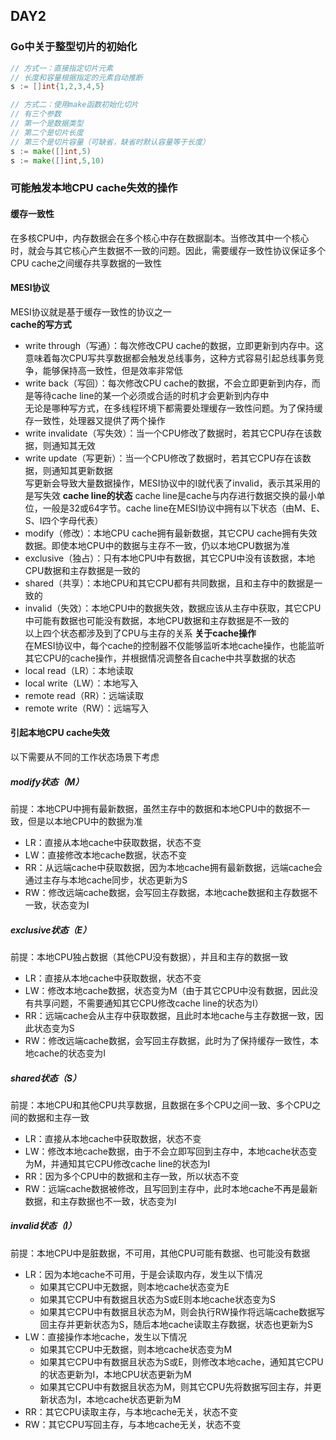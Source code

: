 ## DAY2
### Go中关于整型切片的初始化
```go
// 方式一：直接指定切片元素
// 长度和容量根据指定的元素自动推断
s := []int{1,2,3,4,5}

// 方式二：使用make函数初始化切片
// 有三个参数
// 第一个是数据类型
// 第二个是切片长度
// 第三个是切片容量（可缺省，缺省时默认容量等于长度）
s := make([]int,5)
s := make([]int,5,10)
```


### 可能触发本地CPU cache失效的操作
#### 缓存一致性
在多核CPU中，内存数据会在多个核心中存在数据副本。当修改其中一个核心时，就会与其它核心产生数据不一致的问题。因此，需要缓存一致性协议保证多个CPU cache之间缓存共享数据的一致性
#### MESI协议
MESI协议就是基于缓存一致性的协议之一  
**cache的写方式**
- write through（写通）：每次修改CPU cache的数据，立即更新到内存中。这意味着每次CPU写共享数据都会触发总线事务，这种方式容易引起总线事务竞争，能够保持高一致性，但是效率非常低
- write back（写回）：每次修改CPU cache的数据，不会立即更新到内存，而是等待cache line的某一个必须或合适的时机才会更新到内存中  
无论是哪种写方式，在多线程环境下都需要处理缓存一致性问题。为了保持缓存一致性，处理器又提供了两个操作
- write invalidate（写失效）：当一个CPU修改了数据时，若其它CPU存在该数据，则通知其无效
- write update（写更新）：当一个CPU修改了数据时，若其它CPU存在该数据，则通知其更新数据  
写更新会导致大量数据操作，MESI协议中的I就代表了invalid，表示其采用的是写失效
**cache line的状态**
cache line是cache与内存进行数据交换的最小单位，一般是32或64字节。cache line在MESI协议中拥有以下状态（由M、E、S、I四个字母代表）
- modify（修改）：本地CPU cache拥有最新数据，其它CPU cache拥有失效数据。即使本地CPU中的数据与主存不一致，仍以本地CPU数据为准
- exclusive（独占）：只有本地CPU中有数据，其它CPU中没有该数据，本地CPU数据和主存数据是一致的
- shared（共享）：本地CPU和其它CPU都有共同数据，且和主存中的数据是一致的
- invalid（失效）：本地CPU中的数据失效，数据应该从主存中获取，其它CPU中可能有数据也可能没有数据，本地CPU数据和主存数据是不一致的  
以上四个状态都涉及到了CPU与主存的关系
**关于cache操作**  
在MESI协议中，每个cache的控制器不仅能够监听本地cache操作，也能监听其它CPU的cache操作，并根据情况调整各自cache中共享数据的状态
- local read（LR）：本地读取
- local write（LW）：本地写入
- remote read（RR）：远端读取
- remote write（RW）：远端写入
#### 引起本地CPU cache失效
以下需要从不同的工作状态场景下考虑
##### modify状态（M）
前提：本地CPU中拥有最新数据，虽然主存中的数据和本地CPU中的数据不一致，但是以本地CPU中的数据为准  
- LR：直接从本地cache中获取数据，状态不变
- LW：直接修改本地cache数据，状态不变
- RR：从远端cache中获取数据，因为本地cache拥有最新数据，远端cache会通过主存与本地cache同步，状态更新为S
- RW：修改远端cache数据，会写回主存数据，本地cache数据和主存数据不一致，状态变为I
##### exclusive状态（E）
前提：本地CPU独占数据（其他CPU没有数据），并且和主存的数据一致  
- LR：直接从本地cache中获取数据，状态不变
- LW：修改本地cache数据，状态变为M（由于其它CPU中没有数据，因此没有共享问题，不需要通知其它CPU修改cache line的状态为I）
- RR：远端cache会从主存中获取数据，且此时本地cache与主存数据一致，因此状态变为S
- RW：修改远端cache数据，会写回主存数据，此时为了保持缓存一致性，本地cache的状态变为I
##### shared状态（S）
前提：本地CPU和其他CPU共享数据，且数据在多个CPU之间一致、多个CPU之间的数据和主存一致  
- LR：直接从本地cache中获取数据，状态不变
- LW：修改本地cache数据，由于不会立即写回到主存中，本地cache状态变为M，并通知其它CPU修改cache line的状态为I
- RR：因为多个CPU中的数据和主存一致，所以状态不变
- RW：远端cache数据被修改，且写回到主存中，此时本地cache不再是最新数据，和主存数据也不一致，状态变为I
##### invalid状态（I）
前提：本地CPU中是脏数据，不可用，其他CPU可能有数据、也可能没有数据
- LR：因为本地cache不可用，于是会读取内存，发生以下情况
  - 如果其它CPU中无数据，则本地cache状态变为E
  - 如果其它CPU中有数据且状态为S或E则本地cache状态变为S
  - 如果其它CPU中有数据且状态为M，则会执行RW操作将远端cache数据写回主存并更新状态为S，随后本地cache读取主存数据，状态也更新为S
- LW：直接操作本地cache，发生以下情况
  - 如果其它CPU中无数据，则本地cache状态变为M
  - 如果其它CPU中有数据且状态为S或E，则修改本地cache，通知其它CPU的状态更新为I，本地CPU状态更新为M
  - 如果其它CPU中有数据且状态为M，则其它CPU先将数据写回主存，并更新状态为I，本地cache状态更新为M
- RR：其它CPU读取主存，与本地cache无关，状态不变
- RW：其它CPU写回主存，与本地cache无关，状态不变
